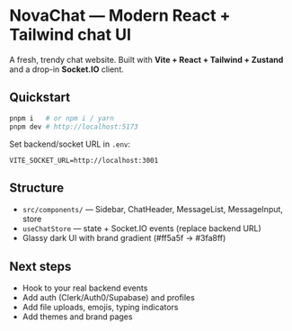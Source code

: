 
# NovaChat — Modern React + Tailwind chat UI

A fresh, trendy chat website. Built with **Vite + React + Tailwind + Zustand** and a drop-in **Socket.IO** client.

## Quickstart
```bash
pnpm i   # or npm i / yarn
pnpm dev # http://localhost:5173
```
Set backend/socket URL in `.env`:
```
VITE_SOCKET_URL=http://localhost:3001
```

## Structure
- `src/components/` — Sidebar, ChatHeader, MessageList, MessageInput, store
- `useChatStore` — state + Socket.IO events (replace backend URL)
- Glassy dark UI with brand gradient (#ff5a5f → #3fa8ff)

## Next steps
- Hook to your real backend events
- Add auth (Clerk/Auth0/Supabase) and profiles
- Add file uploads, emojis, typing indicators
- Add themes and brand pages
